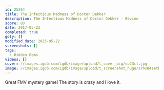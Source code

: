```yaml
---
id: 25264
title: The Infectious Madness of Doctor Dekker
description: The Infectious Madness of Doctor Dekker - Review
score: 80
date: 2017-05-23
completed: true
goty: []
modified_date: 2023-05-22
screenshots: []
tags:
  - Hidden Gems
videos: []
cover: //images.igdb.com/igdb/image/upload/t_cover_big/co23ct.jpg
image: //images.igdb.com/igdb/image/upload/t_screenshot_huge/zrhx84zethe0nljsbr0y.jpg
---
```

Great FMV mystery game! The story is crazy and I love it.